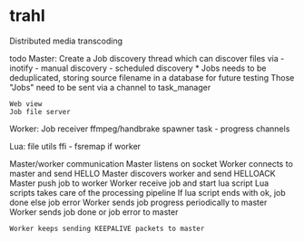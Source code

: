 # trahl
Distributed media transcoding

todo
Master:
    Create a Job discovery thread which can discover files via
        - inotify
        - manual discovery
        - scheduled discovery
        * Jobs needs to be deduplicated, storing source filename in a database for future testing
        Those "Jobs" need to be sent via a channel to task_manager


    Web view
    Job file server
Worker:
    Job receiver
    ffmpeg/handbrake spawner task - progress channels

Lua:
    file utils ffi - fsremap if worker

Master/worker communication
    Master listens on socket
    Worker connects to master and send HELLO
    Master discovers worker and send HELLOACK
    Master push job to worker
    Worker receive job and start lua script
        Lua scripts takes care of the processing pipeline
        If lua script ends with ok, job done
        else job error
    Worker sends job progress periodically to master
    Worker sends job done or job error to master

    Worker keeps sending KEEPALIVE packets to master
